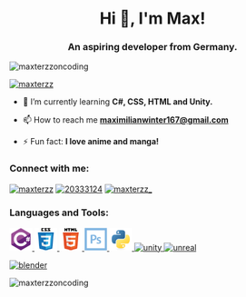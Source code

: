 <h1 align="center">Hi 👋, I'm Max!</h1>
<h3 align="center">An aspiring developer from Germany.</h3>

<p align="left"> <img src="https://komarev.com/ghpvc/?username=maxterzzoncoding&label=Profile%20views&color=0e75b6&style=flat" alt="maxterzzoncoding" /> </p>

<p align="left"> <a href="https://twitter.com/maxterzz" target="blank"><img src="https://img.shields.io/twitter/follow/maxterzz?logo=twitter&style=for-the-badge" alt="maxterzz" /></a> </p>

- 🌱 I’m currently learning **C#, CSS, HTML and Unity.**

- 📫 How to reach me **maximilianwinter167@gmail.com**

- ⚡ Fun fact: **I love anime and manga!**

<h3 align="left">Connect with me:</h3>
<p align="left">
<a href="https://twitter.com/maxterzz" target="blank"><img align="center" src="https://raw.githubusercontent.com/rahuldkjain/github-profile-readme-generator/master/src/images/icons/Social/twitter.svg" alt="maxterzz" height="30" width="40" /></a>
<a href="https://stackoverflow.com/users/20333124" target="blank"><img align="center" src="https://raw.githubusercontent.com/rahuldkjain/github-profile-readme-generator/master/src/images/icons/Social/stack-overflow.svg" alt="20333124" height="30" width="40" /></a>
<a href="https://instagram.com/maxterzz_" target="blank"><img align="center" src="https://raw.githubusercontent.com/rahuldkjain/github-profile-readme-generator/master/src/images/icons/Social/instagram.svg" alt="maxterzz_" height="30" width="40" /></a>


<h3 align="left">Languages and Tools:</h3> <a href="https://www.w3schools.com/cs/" target="_blank" rel="noreferrer"> <img src="https://raw.githubusercontent.com/devicons/devicon/master/icons/csharp/csharp-original.svg" alt="csharp" width="40" height="40"/> </a> <a href="https://www.w3schools.com/css/" target="_blank" rel="noreferrer"> <img src="https://raw.githubusercontent.com/devicons/devicon/master/icons/css3/css3-original-wordmark.svg" alt="css3" width="40" height="40"/> </a> <a href="https://www.w3.org/html/" target="_blank" rel="noreferrer"> <img src="https://raw.githubusercontent.com/devicons/devicon/master/icons/html5/html5-original-wordmark.svg" alt="html5" width="40" height="40"/> </a> <a href="https://www.photoshop.com/en" target="_blank" rel="noreferrer"> <img src="https://raw.githubusercontent.com/devicons/devicon/master/icons/photoshop/photoshop-line.svg" alt="photoshop" width="40" height="40"/> </a> <a href="https://www.python.org" target="_blank" rel="noreferrer"> <img src="https://raw.githubusercontent.com/devicons/devicon/master/icons/python/python-original.svg" alt="python" width="40" height="40"/> </a> <a href="https://unity.com/" target="_blank" rel="noreferrer"> <img src="https://www.vectorlogo.zone/logos/unity3d/unity3d-icon.svg" alt="unity" width="40" height="40"/> </a> <a href="https://unrealengine.com/" target="_blank" rel="noreferrer"> <img src="https://raw.githubusercontent.com/kenangundogan/fontisto/036b7eca71aab1bef8e6a0518f7329f13ed62f6b/icons/svg/brand/unreal-engine.svg" alt="unreal" width="40" height="40"/> </a>
<p align="left"> <a href="https://www.blender.org/" target="_blank" rel="noreferrer"> <img src="https://download.blender.org/branding/community/blender_community_badge_white.svg" alt="blender" width="40" height="40"/> </a>  </p>

<p><img align="left" src="https://github-readme-stats.vercel.app/api/top-langs?username=maxterzzoncoding&show_icons=true&locale=en&layout=compact" alt="maxterzzoncoding" /></p>

